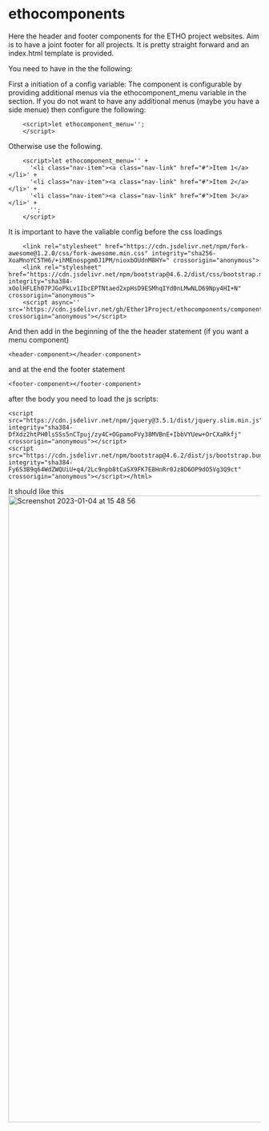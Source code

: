# ethocomponents

Here the header and footer components for the ETHO project websites. Aim is to have a joint footer for all projects.
It is pretty straight forward and an index.html template is provided.

You need to have in the <head> the following:

First a initiation of a config variable:
The component is configurable by providing additional menus via the ethocomponent_menu variable in the <HEAD> section.
If you do not want to have any additional menus (maybe you have a side menue) then configure the following:
```
    <script>let ethocomponent_menu='';
    </script>

```

Otherwise use the following.

```
    <script>let ethocomponent_menu='' +
      '<li class="nav-item"><a class="nav-link" href="#">Item 1</a></li>' +
      '<li class="nav-item"><a class="nav-link" href="#">Item 2</a></li>' +
      '<li class="nav-item"><a class="nav-link" href="#">Item 3</a></li>' +
      '';
    </script>

```

It is important to have the valiable config before the css loadings

```
    <link rel="stylesheet" href="https://cdn.jsdelivr.net/npm/fork-awesome@1.2.0/css/fork-awesome.min.css" integrity="sha256-XoaMnoYC5TH6/+ihMEnospgm0J1PM/nioxbOUdnM8HY=" crossorigin="anonymous">
    <link rel="stylesheet" href="https://cdn.jsdelivr.net/npm/bootstrap@4.6.2/dist/css/bootstrap.min.css" integrity="sha384-xOolHFLEh07PJGoPkLv1IbcEPTNtaed2xpHsD9ESMhqIYd0nLMwNLD69Npy4HI+N" crossorigin="anonymous">
    <script async='' src='https://cdn.jsdelivr.net/gh/Ether1Project/ethocomponents/component.js' crossorigin="anonymous"></script>
```

    
    
And then add in the beginning of the <body> the header statement (if you want a menu component)
```
<header-component></header-component>
```

and at the end the footer statement

```
<footer-component></footer-component>
```

after the body you need to load the js scripts:

```
<script src="https://cdn.jsdelivr.net/npm/jquery@3.5.1/dist/jquery.slim.min.js" integrity="sha384-DfXdz2htPH0lsSSs5nCTpuj/zy4C+OGpamoFVy38MVBnE+IbbVYUew+OrCXaRkfj" crossorigin="anonymous"></script>
<script src="https://cdn.jsdelivr.net/npm/bootstrap@4.6.2/dist/js/bootstrap.bundle.min.js" integrity="sha384-Fy6S3B9q64WdZWQUiU+q4/2Lc9npb8tCaSX9FK7E8HnRr0Jz8D6OP9dO5Vg3Q9ct" crossorigin="anonymous"></script></html>
```    
    
It should like this 
<img width="1253" alt="Screenshot 2023-01-04 at 15 48 56" src="https://user-images.githubusercontent.com/25107787/210581296-d4186dcd-01a2-4d3b-99f6-a37052786371.png">
